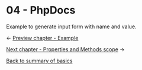 04 - PhpDocs
===============================

Example to generate input form with name and value.

<- [Preview chapter - Example](https://github.com/gael-damour/php-oriented-object-learning/tree/master/Basics/04-Example)

[Next chapter - Properties and Methods scope](https://github.com/gael-damour/php-oriented-object-learning/tree/master/Basics/06-Properties-and-Methods-Statics) ->

[Back to summary of basics](https://github.com/gael-damour/php-oriented-object-learning/tree/master/Basics)